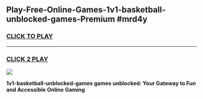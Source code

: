 
## Play-Free-Online-Games-1v1-basketball-unblocked-games-Premium #mrd4y
<h3>
<a href="https://premium.freeplayer.one?title=1v1-basketball-unblocked-games&ref=8M">CLICK TO PLAY</a></h3>
<hr>

<h3>
<a href="https://premium.freeplayer.one?title=1v1-basketball-unblocked-games&ref=8M">CLICK 2 PLAY</a>
  
</h3>

<a href="https://premium.freeplayer.one?title=1v1-basketball-unblocked-games&ref=8M"><img src="https://clearcache.store/games.png"></a>


**1v1-basketball-unblocked-games games unblocked: Your Gateway to Fun and Accessible Online Gaming**
